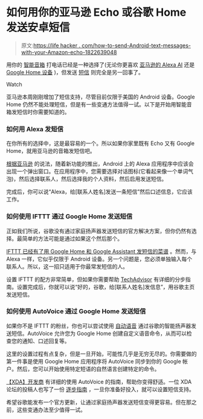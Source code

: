 # 如何用你的亚马逊 Echo 或谷歌 Home 发送安卓短信

> 原文:[https://life hacker . com/how-to-send-Android-text-messages-with-your-Amazon-echo-1822639048](https://lifehacker.com/how-to-send-android-text-messages-with-your-amazon-echo-1822639048)

用你的 [智能音箱](https://lifehacker.com/should-you-buy-a-new-google-home-speaker-1819148716) 打电话已经是一种选择了(无论你更喜欢 [亚马逊的 Alexa AI](https://www.amazon.com/gp/help/customer/display.html?asc_campaign=InlineText&asc_refurl=https://lifehacker.com/how-to-send-android-text-messages-with-your-amazon-echo-1822639048&asc_source=&nodeId=202136150&tag=kinjalifehackerlink-20) 还是 [Google Home 设备](https://support.google.com/googlehome/answer/7363847?co=GENIE.Platform%3DAndroid&hl=en) )，但发送 [短信](https://lifehacker.com/why-you-should-use-facebook-messenger-instead-of-sms-1796907913) 则完全是另一回事了。

Watch

亚马逊本周刚刚增加了短信支持，尽管目前仅限于美国的 Android 设备。Google Home 仍然不能处理短信，但是有一些变通方法值得一试。以下是开始用智能音箱发短信时你需要知道的。

### 如何用 Alexa 发短信

在你所有的选择中，这是最容易的一个。所以如果你家里既有 Echo 又有 Google Home，就用亚马逊的音箱发短信吧。

[根据亚马逊](https://www.amazon.com/gp/help/customer/display.html?asc_campaign=InlineText&asc_refurl=https://lifehacker.com/how-to-send-android-text-messages-with-your-amazon-echo-1822639048&asc_source=&nodeId=202214040&tag=kinjalifehackerlink-20) 的说法，随着新功能的推出，Android 上的 Alexa 应用程序中应该会出现一个弹出窗口。在应用程序中，您需要选择对话图标(它看起来像一个单词气泡)，然后选择联系人，然后选择我的个人资料，然后启用发送短信。

完成后，你可以说“Alexa，给[联系人姓名]发送一条短信”然后口述信息，它应该工作。

### 如何使用 IFTTT 通过 Google Home 发送短信

正如我们所说，谷歌没有通过家庭扬声器发送短信的官方解决方案，但你仍然有选择。最简单的方法可能是通过如果这个然后那个。

[IFTTT 已经有了用 Google Home 和 Google Assistant 发短信的菜谱](https://ifttt.com/applets/fNdGJfwy-send-a-text-message-to-someone-with-your-android-and-google-home) 。然而，与 Alexa 一样，它似乎仅限于 Android 设备。另一个问题是，您必须单独输入每个联系人。所以，这一招只适用于你最常发短信的人。

设置 IFTTT 的配方非常简单，但如果你需要帮助 [TechAdvisor](https://www.techadvisor.co.uk/how-to/digital-home/how-send-text-message-using-google-home-3660953/) 有详细的分步指南。设置完成后，你就可以说“好的，谷歌，给[联系人姓名]发信息”，用谷歌主页发送短信。

### **如何使用 AutoVoice 通过 Google Home 发送短信**

如果你不是 IFTTT 的粉丝，你也可以尝试使用 [自动语音](https://www.xda-developers.com/autovoice-integration-finally-makes-its-way-to-google-home-heres-how-to-use-it/) 通过谷歌的智能扬声器发送短信。AutoVoice 允许您为 Google Home 创建自定义语音命令，从而可以检查您的通知、口述回复等。

这里的设置过程有点复杂，但是一旦开始，可能性几乎是无穷无尽的。你需要做的第一件事是使用 Google Home 应用程序将 AutoVoice 同步到你的 Google 帐户。然后，您可以开始使用特定短语的自然语言创建特定的命令。

[【XDA】开发商](https://www.xda-developers.com/autovoice-integration-finally-makes-its-way-to-google-home-heres-how-to-use-it/) 有详细的使用 AutoVoice 的指南，帮助你变得舒适。一位 XDA 论坛的投稿人也写了一份 [逐步指南](https://forum.xda-developers.com/u/tasker-tips-tricks/text-messaging-google-home-autovoice-t3720199) ，一旦你准备好投入，就可以设置短信支持。

希望谷歌能发布一个官方更新，让通过家庭扬声器发送短信变得更容易。但在那之前，这些变通办法至少值得一试。